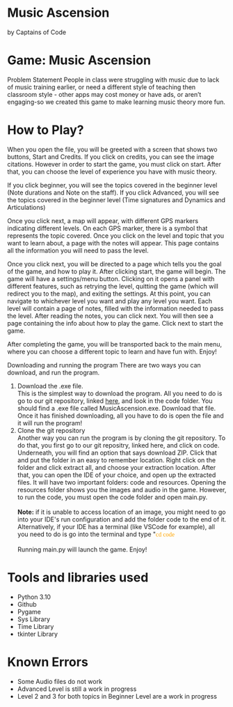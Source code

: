 # Music Ascension
by Captains of Code <br/>

<h1>Game: Music Ascension </h1>
Problem Statement
People in class were struggling with music due to lack of music training earlier, or need a different style of teaching then classroom style - other apps may cost money or have ads, or aren’t engaging-so we created this game to make learning music theory more fun.

<h1> How to Play?</h1>
When you open the file, you will be greeted with a screen that shows two buttons, Start and Credits. If you click on credits, you can see the image citations. However in order to start the game, you must click on start. After that, you can choose the level of experience you have with music theory. 

If you click beginner, you will see the topics covered in the beginner level (Note durations and Note on the staff).
If you click Advanced, you will see the topics covered in the beginner level (Time signatures and Dynamics and Articulations)

Once you click next, a map will appear, with different GPS markers indicating different levels. On each GPS marker, there is a symbol that represents the topic covered. Once you click on the level and topic that you want to learn about, a page with the notes will appear. This page contains all the information you will need to pass the level. 

Once you click next, you will be directed to a page which tells you the goal of the game, and how to play it. After clicking start, the game will begin.
The game will have a settings/menu button. Clicking on it opens a panel with different features, such as retrying the level, quitting the game (which will redirect you to the map), and exiting the settings.
At this point, you can navigate to whichever level you want and play any level you want. Each level will contain a page of notes, filled with the information needed to pass the level. After reading the notes, you can click next. You will then see a page containing the info about how to play the game. Click next to start the game.

After completing the game, you will be transported back to the main menu, where you can choose a different topic to learn and have fun with. Enjoy!

<hi>Downloading and running the program</h1>
There are two ways you can download, and run the program.
<ol><li>Download the .exe file.<br>
This is the simplest way to download the program. All you need to do is go to our git repository, linked <a href='https://github.com/JasonGrace2282/Music-Ascension'>here</a>, and look in the code folder. You should find a .exe file called MusicAscension.exe. Download that file. Once it has finished downloading, all you have to do is open the file and it will run the program!</li>
<li>Clone the git repository<br>
Another way you can run the program is by cloning the git repository. To do that, you first go to our git repositry, linked <link href='https://github.com/JasonGrace2282/Music-Ascension'>here</link>, and click on code. Underneath, you will find an option that says download ZIP. Click that and put the folder in an easy to remember location. Right click on the folder and click extract all, and choose your extraction location. After that, you can open the IDE of your choice, and open up the extracted files. It will have two important folders: code and resources. Opening the resources folder shows you the images and audio in the game. However, to run the code, you must open the code folder and open main.py. <br><br><b>Note:</b> if it is unable to access location of an image, you might need to go into your IDE's run configuration and add the folder code to the end of it. Alternatively, if your IDE has a terminal (like VSCode for example), all you need to do is go into the terminal and type "<fonts style="font-family:Consolas"><color style="color:orange">cd code</color></fonts><br><br>Running main.py will launch the game. Enjoy!</li></ol>

<h1> Tools and libraries used</h1>
<ul><li>Python 3.10</li>
<li>Github</li>
<li>Pygame</li>
<li>Sys Library</li>
<li>Time Library</li>
<li>tkinter Library</li></ul>

<h1>Known Errors</h1>
<ul><li>Some Audio files do not work</li>
<li>Advanced Level is still a work in progress</li>
<li>Level 2 and 3 for both topics in Beginner Level are a work in progress</li></ul>
